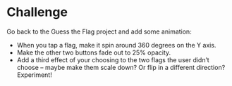 # Challenge

Go back to the Guess the Flag project and add some animation:

* When you tap a flag, make it spin around 360 degrees on the Y axis.
* Make the other two buttons fade out to 25% opacity.
* Add a third effect of your choosing to the two flags the user didn’t choose – maybe make them scale down? Or flip in a different direction? Experiment!
